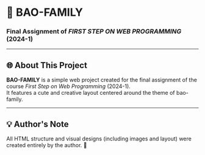 # 🥟 BAO-FAMILY

### Final Assignment of *FIRST STEP ON WEB PROGRAMMING* (2024-1)

---

## 🌐 About This Project

**BAO-FAMILY** is a simple web project created for the final assignment of the course *First Step on Web Programming* (2024-1).  
It features a cute and creative layout centered around the theme of bao-family.

---

## 💡 Author's Note

All HTML structure and visual designs (including images and layout) were created entirely by the author. 💖
